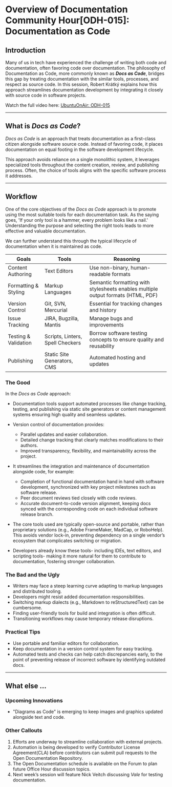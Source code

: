 # Overview of Documentation Community Hour[ODH-015]: Documentation as Code

## Introduction

Many of us in tech have experienced the challenge of writing both code and documentation, often favoring code over documentation. The philosophy of Documentation as Code, more commonly known as _**Docs as Code**_, bridges this gap by treating documentation with the similar tools, processes, and respect as source code. In this session, Robert Krátký explains how this approach streamlines documentation development by integrating it closely with source code in software projects.

Watch the full video here: [UbuntuOnAir: ODH-015](https://www.youtube.com/watch?v=AVNfH99KiME)

---

## What is *Docs as Code*?

*Docs as Code* is an approach that treats documentation as a first-class citizen alongside software source code. Instead of favoring code, it places documentation on equal footing in the software development lifecycle.

This approach avoids reliance on a single monolithic system, it leverages specialized tools throughout the content creation, review, and publishing process. Often, the choice of tools aligns with the specific software process it addresses.

---

## Workflow

One of the core objectives of the *Docs as Code* approach is to promote using the most suitable tools for each documentation task. As the saying goes, 'If your only tool is a hammer, every problem looks like a nail.' Understanding the purpose and selecting the right tools leads to more effective and valuable documentation.

We can further understand this through the typical lifecycle of documentation when it is maintained as code.

| Goals                | Tools                                      | Reasoning                                          		      |
|----------------------|-------------------------------------------|------------------------------------------------------------------|
| Content Authoring    | Text Editors                              | Use non-binary, human-readable formats 			|
| Formatting & Styling | Markup Languages                          | Semantic formatting with stylesheets enables multiple output formats (HTML, PDF) |
| Version Control      | Git, SVN, Mercurial                       | Essential for tracking changes and history       					|
| Issue Tracking       | JIRA, Bugzilla, Mantis                    | Manage bugs and improvements                      |
| Testing & Validation | Scripts, Linters, Spell Checkers          | Borrow software testing concepts to ensure quality and reusability |
| Publishing           | Static Site Generators, CMS               | Automated hosting and updates                      |

### The Good

In the *Docs as Code* approach:

- Documentation tools support automated processes like change tracking, testing, and publishing via static site generators or content management systems ensuring high quality and seamless updates.
  
- Version control of documentation provides:
  - Parallel updates and easier collaboration.
  - Detailed change tracking that clearly matches modifications to their authors.
  - Improved transparency, flexibility, and maintainability across the project.
    
- It streamlines the integration and maintenance of documentation alongside code, for example:
	- Completion of functional documentation hand in hand with software development, synchronized with key project milestones such as software release.
	- Peer document reviews tied closely with code reviews.
	- Accurate document-to-code version alignment, keeping docs synced with the corresponding code on each individual software release branch.
   
- The core tools used are typically open-source and portable, rather than proprietary solutions (e.g., Adobe FrameMaker, MadCap, or RoboHelp). This avoids vendor lock-in, preventing dependency on a single vendor’s ecosystem that complicates switching or migration.
  
- Developers already know these tools- including IDEs, text editors, and scripting tools- making it more natural for them to contribute to documentation, fostering stronger collaboration.

### The Bad and the Ugly

- Writers may face a steep learning curve adapting to markup languages and distributed tooling.
- Developers might resist added documentation responsibilities.
- Switching markup dialects (e.g., Markdown to reStructuredText) can be cumbersome.
- Finding user-friendly tools for build and integration is often difficult.
- Transitioning workflows may cause temporary release disruptions.

### Practical Tips

- Use portable and familiar editors for collaboration.
- Keep documentation in a version control system for easy tracking.
- Automated tests and checks can help catch discrepancies early, to the point of preventing release of incorrect software by identifying outdated docs.

---

## What else ...

### Upcoming Innovations

- "Diagrams as Code" is emerging to keep images and graphics updated alongside text and code.

### Other Callouts

1. Efforts are underway to streamline collaboration with external projects.
2. Automation is being developed to verify Contributor License Agreement(CLA) before contributors can submit pull requests to the Open Documentation Repository.
3. The Open Documentation schedule is available on the Forum to plan future Office Hour discussion topics.
4. Next week’s session will feature Nick Veitch discussing *Vale* for testing documentation.

   

